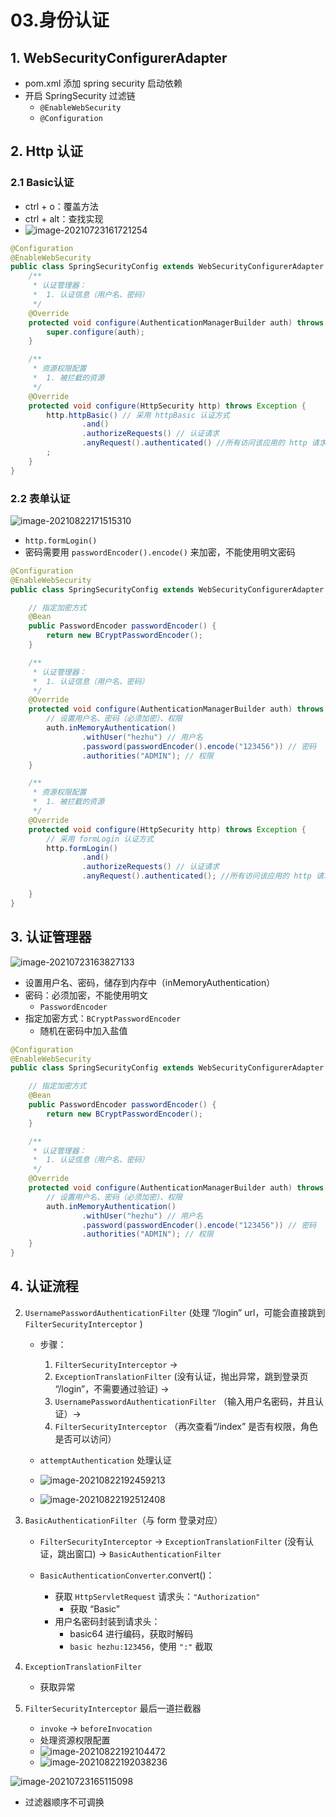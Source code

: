 

# 03.身份认证

## 1. WebSecurityConfigurerAdapter

- pom.xml 添加 spring security 启动依赖
- 开启 SpringSecurity 过滤链
  - `@EnableWebSecurity`
  - `@Configuration`

## 2. Http 认证

### 2.1 Basic认证

- ctrl + o：覆盖方法
- ctrl + alt：查找实现
- ![image-20210723161721254](https://raw.githubusercontent.com/TWDH/Leetcode-From-Zero/pictures/img/image-20210723161721254.png)

```java
@Configuration
@EnableWebSecurity
public class SpringSecurityConfig extends WebSecurityConfigurerAdapter {
    /**
     * 认证管理器：
     *  1. 认证信息（用户名、密码）
     */
    @Override
    protected void configure(AuthenticationManagerBuilder auth) throws Exception {
        super.configure(auth);
    }

    /**
     * 资源权限配置
     *  1. 被拦截的资源
     */
    @Override
    protected void configure(HttpSecurity http) throws Exception {
        http.httpBasic() // 采用 httpBasic 认证方式
                .and()
                .authorizeRequests() // 认证请求
                .anyRequest().authenticated() //所有访问该应用的 http 请求，都需要身份认证才可以访问
        ;
    }
}
```

### 2.2 表单认证

![image-20210822171515310](https://raw.githubusercontent.com/TWDH/Leetcode-From-Zero/pictures/img/image-20210822171515310.png)

- `http.formLogin()`
- 密码需要用 `passwordEncoder().encode()` 来加密，不能使用明文密码

```java
@Configuration
@EnableWebSecurity
public class SpringSecurityConfig extends WebSecurityConfigurerAdapter {

    // 指定加密方式
    @Bean
    public PasswordEncoder passwordEncoder() {
        return new BCryptPasswordEncoder();
    }

    /**
     * 认证管理器：
     *  1. 认证信息（用户名、密码）
     */
    @Override
    protected void configure(AuthenticationManagerBuilder auth) throws Exception {
        // 设置用户名、密码（必须加密）、权限
        auth.inMemoryAuthentication()
                .withUser("hezhu") // 用户名
                .password(passwordEncoder().encode("123456")) // 密码
                .authorities("ADMIN"); // 权限
    }

    /**
     * 资源权限配置
     *  1. 被拦截的资源
     */
    @Override
    protected void configure(HttpSecurity http) throws Exception {
        // 采用 formLogin 认证方式
        http.formLogin()
                .and()
                .authorizeRequests() // 认证请求
                .anyRequest().authenticated(); //所有访问该应用的 http 请求，都需要身份认证才可以访问

    }
}
```



## 3. 认证管理器

![image-20210723163827133](https://raw.githubusercontent.com/TWDH/Leetcode-From-Zero/pictures/img/image-20210723163827133.png)

- 设置用户名、密码，储存到内存中（inMemoryAuthentication）
- 密码：必须加密，不能使用明文
  - `PasswordEncoder`
- 指定加密方式：`BCryptPasswordEncoder`
  - 随机在密码中加入盐值

```java
@Configuration
@EnableWebSecurity
public class SpringSecurityConfig extends WebSecurityConfigurerAdapter {

    // 指定加密方式
    @Bean
    public PasswordEncoder passwordEncoder() {
        return new BCryptPasswordEncoder();
    }

    /**
     * 认证管理器：
     *  1. 认证信息（用户名、密码）
     */
    @Override
    protected void configure(AuthenticationManagerBuilder auth) throws Exception {
        // 设置用户名、密码（必须加密）、权限
        auth.inMemoryAuthentication()
                .withUser("hezhu") // 用户名
                .password(passwordEncoder().encode("123456")) // 密码
                .authorities("ADMIN"); // 权限
    }
}
```

## 4. 认证流程

2. `UsernamePasswordAuthenticationFilter` (处理 “/login” url，可能会直接跳到`FilterSecurityInterceptor` )
   
   - 步骤：
      1. `FilterSecurityInterceptor` ->
      2.  `ExceptionTranslationFilter` (没有认证，抛出异常，跳到登录页 “/login”，不需要通过验证) -> 
      3. `UsernamePasswordAuthenticationFilter` （输入用户名密码，并且认证）-> 
      4. `FilterSecurityInterceptor` （再次查看“/index” 是否有权限，角色是否可以访问）
   
   - `attemptAuthentication` 处理认证
   - ![image-20210822192459213](https://raw.githubusercontent.com/TWDH/Leetcode-From-Zero/pictures/img/image-20210822192459213.png)
   - ![image-20210822192512408](https://raw.githubusercontent.com/TWDH/Leetcode-From-Zero/pictures/img/image-20210822192512408.png)
   
2. `BasicAuthenticationFilter`（与 form 登录对应）

   - `FilterSecurityInterceptor`  -> `ExceptionTranslationFilter` (没有认证，跳出窗口) -> `BasicAuthenticationFilter`

   - `BasicAuthenticationConverter`.convert()：
     - 获取 `HttpServletRequest` 请求头：`"Authorization"`
       - 获取 “Basic”
     - 用户名密码封装到请求头：
       - basic64 进行编码，获取时解码
       - `basic hezhu:123456`，使用 `":"` 截取

3. `ExceptionTranslationFilter`

   - 获取异常

4. `FilterSecurityInterceptor` 最后一道拦截器

   - `invoke` -> `beforeInvocation`
   - 处理资源权限配置
   - ![image-20210822192104472](https://raw.githubusercontent.com/TWDH/Leetcode-From-Zero/pictures/img/image-20210822192104472.png)
   - ![image-20210822192038236](https://raw.githubusercontent.com/TWDH/Leetcode-From-Zero/pictures/img/image-20210822192038236.png)

![image-20210723165115098](https://raw.githubusercontent.com/TWDH/Leetcode-From-Zero/pictures/img/image-20210723165115098.png)

- 过滤器顺序不可调换




















































